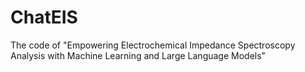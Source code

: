 # ChatEIS

The code of "Empowering Electrochemical Impedance Spectroscopy Analysis with Machine Learning and Large Language Models"

